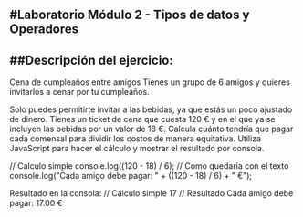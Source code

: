 #Laboratorio Módulo 2 - Tipos de datos y Operadores
---
##Descripción del ejercicio:
---
Cena de cumpleaños entre amigos
Tienes un grupo de 6 amigos y quieres invitarlos a cenar por tu cumpleaños.

Solo puedes permitirte invitar a las bebidas, ya que estás un poco ajustado de dinero.
Tienes un ticket de cena que cuesta 120 € y en el que ya se incluyen las bebidas por un valor de 18 €.
Calcula cuánto tendría que pagar cada comensal para dividir los costos de manera equitativa.
Utiliza JavaScript para hacer el cálculo y mostrar el resultado por consola.

// Calculo simple
console.log((120 - 18) / 6);
// Como quedaria con el texto
console.log("Cada amigo debe pagar: " + ((120 - 18) / 6) + " €");

Resultado en la consola:
// Cálculo simple
17
// Resultado
Cada amigo debe pagar: 17.00 €


